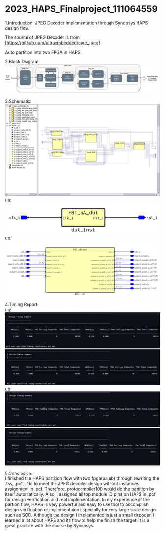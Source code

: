 # 2023_HAPS_Finalproject_111064559
1.Introduction:
JPEG Decoder implementation through Synopsys HAPS design flow.

The source of JPEG Decoder is from [https://github.com/ultraembedded/core_jpeg]

Auto partition into two FPGA in HAPS.  

2.Block Diagram:  
![block_diagram](block_diagram.png)  

3.Schematic:  
![JPEG DECODER](schematic.png)  
ua:  
![ua_schem](ua_schem.png)  
ub:  
![ub_schem](ub_schem.png)   

4.Timing Report:  
ua:  
![ua1](ua1.png)  
![ua2](ua2.png)  
ub:  
![ub1](ub1.png)  
![ub2](ub2.png) 

5.Conclusion:  
I finished the HAPS partition flow with two fpga(ua,ub) through rewriting the .tss, .pcf, .fdc to meet the JPEG decoder design without instances assignment in .pcf.
Therefore, protocompiler100 would do the partition by itself automatically.
Also, I assigned all top module IO pins on HAPS in .pcf for design verification and real implementation.
In my experience of the partion flow, HAPS is very powerful and easy to use tool to accomplish design verification or implementaion especially for very large scale design such as SOC.
Although the design I implemented is just a small decoder, I learned a lot about HAPS and its flow to help me finish the target.
It is a great practice with the course by Synopsys.
